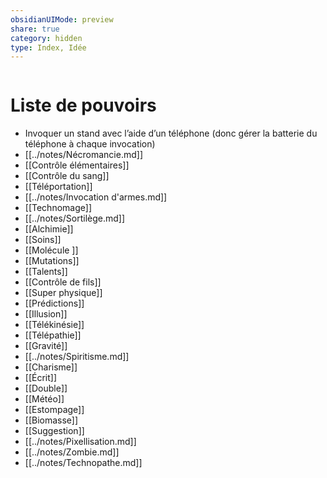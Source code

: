 ```yaml
---
obsidianUIMode: preview
share: true
category: hidden
type: Index, Idée
---
```

```folderv
```

# Liste de pouvoirs
- Invoquer un stand avec l’aide d’un téléphone (donc gérer la batterie du téléphone à chaque invocation)
- [[../notes/Nécromancie.md]]
- [[Contrôle élémentaires]]
- [[Contrôle du sang]]
- [[Téléportation]]
- [[../notes/Invocation d'armes.md]]
- [[Technomage]]
- [[../notes/Sortilège.md]]
- [[Alchimie]]
- [[Soins]]
- [[Molécule ]]
- [[Mutations]]
- [[Talents]]
- [[Contrôle de fils]]
- [[Super physique]]
- [[Prédictions]]
- [[Illusion]]
- [[Télékinésie]]
- [[Télépathie]]
- [[Gravité]]
- [[../notes/Spiritisme.md]]
- [[Charisme]]
- [[Écrit]]
- [[Double]]
- [[Météo]]
- [[Estompage]]
- [[Biomasse]]
- [[Suggestion]]
- [[../notes/Pixellisation.md]]
- [[../notes/Zombie.md]]
- [[../notes/Technopathe.md]]